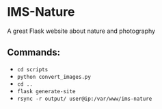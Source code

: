 # IMS-Nature

A great Flask website about nature and photography

## Commands:

- `cd scripts`
- `python convert_images.py`
- `cd ..`
- `flask generate-site`
- `rsync -r output/ user@ip:/var/www/ims-nature`

